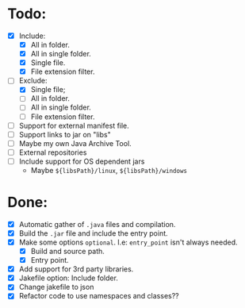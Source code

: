 # Todo:

- [x] Include:
  - [x] All in folder.
  - [x] All in single folder.
  - [x] Single file.
  - [x] File extension filter.
- [ ] Exclude:
  - [x] Single file; 
  - [ ] All in folder.
  - [ ] All in single folder.
  - [ ] File extension filter.
- [ ] Support for external manifest file.
- [ ] Support links to jar on "libs"
- [ ] Maybe my own Java Archive Tool.
- [ ] External repositories
- [ ] Include support for OS dependent jars
    - Maybe `${libsPath}/linux`, `${libsPath}/windows` 

# Done:

- [x] Automatic gather of `.java` files and compilation.
- [x] Build the `.jar` file and include the entry point.
- [x] Make some options `optional`. I.e: `entry_point` isn't always needed.
  - [x] Build and source path.
  - [x] Entry point.  
- [x] Add support for 3rd party libraries.
- [x] Jakefile option: Include folder.
- [x] Change jakefile to json
- [x] Refactor code to use namespaces and classes??